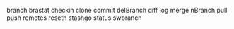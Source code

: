 branch 
brastat
checkin
clone
commit
delBranch
diff
log
merge
nBranch
pull
push
remotes
reseth
stashgo
status
swbranch